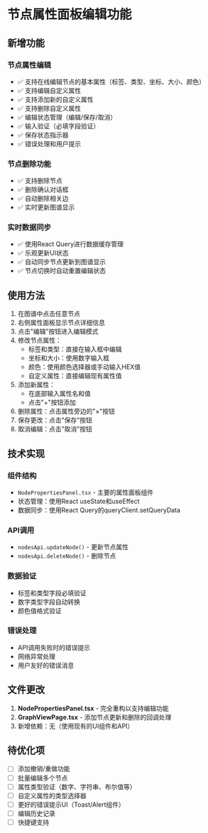 # 节点属性面板编辑功能

## 新增功能

### 节点属性编辑
- ✅ 支持在线编辑节点的基本属性（标签、类型、坐标、大小、颜色）
- ✅ 支持编辑自定义属性
- ✅ 支持添加新的自定义属性
- ✅ 支持删除自定义属性
- ✅ 编辑状态管理（编辑/保存/取消）
- ✅ 输入验证（必填字段验证）
- ✅ 保存状态指示器
- ✅ 错误处理和用户提示

### 节点删除功能
- ✅ 支持删除节点
- ✅ 删除确认对话框
- ✅ 自动删除相关边
- ✅ 实时更新图谱显示

### 实时数据同步
- ✅ 使用React Query进行数据缓存管理
- ✅ 乐观更新UI状态
- ✅ 自动同步节点更新到图谱显示
- ✅ 节点切换时自动重置编辑状态

## 使用方法

1. 在图谱中点击任意节点
2. 右侧属性面板显示节点详细信息
3. 点击"编辑"按钮进入编辑模式
4. 修改节点属性：
   - 标签和类型：直接在输入框中编辑
   - 坐标和大小：使用数字输入框
   - 颜色：使用颜色选择器或手动输入HEX值
   - 自定义属性：直接编辑现有属性值
5. 添加新属性：
   - 在底部输入属性名和值
   - 点击"+"按钮添加
6. 删除属性：点击属性旁边的"×"按钮
7. 保存更改：点击"保存"按钮
8. 取消编辑：点击"取消"按钮

## 技术实现

### 组件结构
- `NodePropertiesPanel.tsx` - 主要的属性面板组件
- 状态管理：使用React useState和useEffect
- 数据同步：使用React Query的queryClient.setQueryData

### API调用
- `nodesApi.updateNode()` - 更新节点属性
- `nodesApi.deleteNode()` - 删除节点

### 数据验证
- 标签和类型字段必填验证
- 数字类型字段自动转换
- 颜色值格式验证

### 错误处理
- API调用失败时的错误提示
- 网络异常处理
- 用户友好的错误消息

## 文件更改

1. **NodePropertiesPanel.tsx** - 完全重构以支持编辑功能
2. **GraphViewPage.tsx** - 添加节点更新和删除的回调处理
3. 新增依赖：无（使用现有的UI组件和API）

## 待优化项

- [ ] 添加撤销/重做功能
- [ ] 批量编辑多个节点
- [ ] 属性类型验证（数字、字符串、布尔值等）
- [ ] 自定义属性的类型选择器
- [ ] 更好的错误提示UI（Toast/Alert组件）
- [ ] 编辑历史记录
- [ ] 快捷键支持
